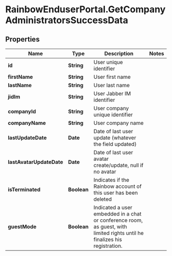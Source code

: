 # RainbowEnduserPortal.GetCompanyAdministratorsSuccessData

## Properties

Name | Type | Description | Notes
------------ | ------------- | ------------- | -------------
**id** | **String** | User unique identifier | 
**firstName** | **String** | User first name | 
**lastName** | **String** | User last name | 
**jidIm** | **String** | User Jabber IM identifier | 
**companyId** | **String** | User company unique identifier | 
**companyName** | **String** | User company name | 
**lastUpdateDate** | **Date** | Date of last user update (whatever the field updated) | 
**lastAvatarUpdateDate** | **Date** | Date of last user avatar create/update, null if no avatar | 
**isTerminated** | **Boolean** | Indicates if the Rainbow account of this user has been deleted | 
**guestMode** | **Boolean** | Indicated a user embedded in a chat or conference room, as guest, with limited rights until he finalizes his registration. | 


